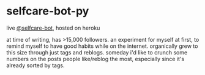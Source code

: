 # selfcare-bot-py

live [@selfcare-bot](https://selfcare-bot.tumblr.com/), hosted on heroku

at time of writing, has >15,000 followers. an experiment for myself at first, to remind myself to have good habits while on the internet. organically grew to this size through just tags and reblogs. someday i'd like to crunch some numbers on the posts people like/reblog the most, especially since it's already sorted by tags.
